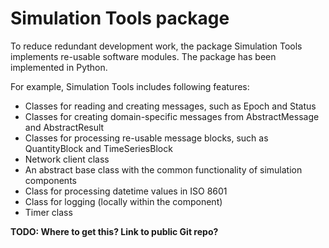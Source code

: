 # Simulation Tools package

To reduce redundant development work, the package Simulation Tools implements re-usable software modules. The package has been implemented in Python.

For example, Simulation Tools includes following features:

- Classes for reading and creating messages, such as Epoch and Status
- Classes for creating domain-specific messages from AbstractMessage and AbstractResult
- Classes for processing re-usable message blocks, such as QuantityBlock and TimeSeriesBlock
- Network client class
- An abstract base class with the common functionality of simulation components
- Class for processing datetime values in ISO 8601
- Class for logging (locally within the component)
- Timer class

**TODO: Where to get this? Link to public Git repo?**
